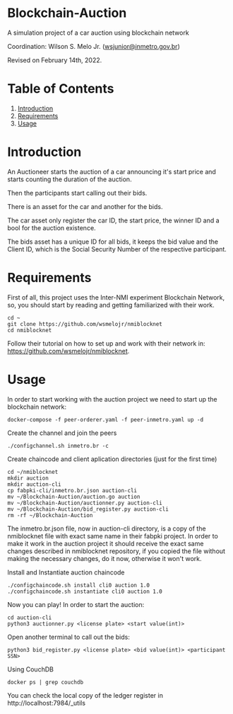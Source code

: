 # Blockchain-Auction
A simulation project of a car auction using blockchain network

Coordination:
 Wilson S. Melo Jr. (wsjunior@inmetro.gov.br)
 
Revised on February 14th, 2022.

# Table of Contents
1. [Introduction](#introduction)
2. [Requirements](#requirements)
3. [Usage](#usage)

# Introduction

An Auctioneer starts the auction of a car announcing it's start price and starts counting the duration of the auction.

Then the participants start calling out their bids.

There is an asset for the car and another for the bids.

The car asset only register the car ID, the start price, the winner ID and a bool for the auction existence.

The bids asset has a unique ID for all bids, it keeps the bid value and the Client ID, which is the Social Security Number of the respective participant.

 # Requirements
 
 First of all, this project uses the Inter-NMI experiment Blockchain Network, so, you should start by reading and getting familiarized with their work. 
 ```
 cd ~
 git clone https://github.com/wsmelojr/nmiblocknet
 cd nmiblocknet
 ```
 Follow their tutorial on how to set up and work with their network in: https://github.com/wsmelojr/nmiblocknet.

 # Usage
 In order to start working with the auction project we need to start up the blockchain network:
 ```
 docker-compose -f peer-orderer.yaml -f peer-inmetro.yaml up -d
 ```
 Create the channel and join the peers
 
 ``` 
 ./configchannel.sh inmetro.br -c
 ```
 Create chaincode and client aplication directories (just for the first time)
 ```
 cd ~/nmiblocknet
 mkdir auction
 mkdir auction-cli
 cp fabpki-cli/inmetro.br.json auction-cli
 mv ~/Blockchain-Auction/auction.go auction
 mv ~/Blockchain-Auction/auctionner.py auction-cli
 mv ~/Blockchain-Auction/bid_register.py auction-cli
 rm -rf ~/Blockchain-Auction
 
 ```
 The inmetro.br.json file, now in auction-cli directory, is a copy of the nmiblocknet file with
exact same name in their fabpki project. In order to make it work in the auction project it should
receive the exact same changes described in nmiblocknet repository, if you copied the file without
making the necessary changes, do it now, otherwise it won't work.

 Install and Instantiate auction chaincode
 ```
 ./configchaincode.sh install cli0 auction 1.0
 ./configchaincode.sh instantiate cli0 auction 1.0
 
 ```
 Now you can play! In order to start the auction:
 
 ```
 cd auction-cli
 python3 auctionner.py <license plate> <start value(int)>
 ```
 
 Open another terminal to call out the bids:
 
 ```
 python3 bid_register.py <license plate> <bid value(int)> <participant SSN>
 ```
 Using CouchDB
 ```
 docker ps | grep couchdb
 ```
 You can check the local copy of the ledger register in http://localhost:7984/_utils
